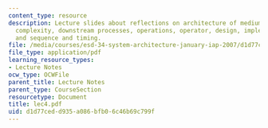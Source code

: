 ```yaml
---
content_type: resource
description: Lecture slides about reflections on architecture of medium systems, architecture,
  complexity, downstream processes, operations, operator, design, implementation,
  and sequence and timing.
file: /media/courses/esd-34-system-architecture-january-iap-2007/d1d77cedd935a086bfb06c46b69c799f_lec4.pdf
file_type: application/pdf
learning_resource_types:
- Lecture Notes
ocw_type: OCWFile
parent_title: Lecture Notes
parent_type: CourseSection
resourcetype: Document
title: lec4.pdf
uid: d1d77ced-d935-a086-bfb0-6c46b69c799f
---
```

